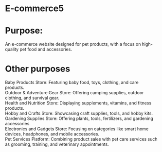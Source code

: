 # E-commerce5
# Purpose:<br>
An e-commerce website designed for pet products, with a focus on high-quality pet food and accessories.<br>
# Other purposes<br>
Baby Products Store: Featuring baby food, toys, clothing, and care products.<br>
Outdoor & Adventure Gear Store: Offering camping supplies, outdoor clothing, and survival gear.<br>
Health and Nutrition Store: Displaying supplements, vitamins, and fitness products.<br>
Hobby and Crafts Store: Showcasing craft supplies, tools, and hobby kits.<br>
Gardening Supplies Store: Offering plants, tools, fertilizers, and gardening accessories.<br>
Electronics and Gadgets Store: Focusing on categories like smart home devices, headphones, and mobile accessories.<br>
Pet Services Platform: Combining product sales with pet care services such as grooming, training, and veterinary appointments.<br>
